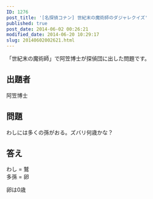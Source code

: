 ```yaml
---
ID: 1276
post_title: '[名探偵コナン] 世紀末の魔術師のダジャレクイズ'
published: true
post_date: 2014-06-02 00:26:21
modified_date: 2014-06-20 10:29:17
slug: 20140602002621.html
---
```

<p>「世紀末の魔術師」で阿笠博士が探偵団に出した問題です。<br />
<!--more--></p>
<h2>出題者</h2>
<p>阿笠博士</p>
<h2>問題</h2>
<p>わしには多くの孫がおる。ズバリ何歳かな？</p>
<h2>答え</h2>
<p>わし = 鷲<br />
多孫 = 卵</p>
<p>卵は0歳</p>